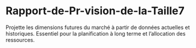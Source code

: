 # Rapport-de-Pr-vision-de-la-Taille7
Projette les dimensions futures du marché à partir de données actuelles et historiques. Essentiel pour la planification à long terme et l’allocation des ressources.
